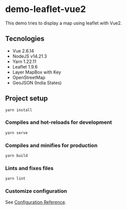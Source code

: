 # demo-leaflet-vue2

This demo tries to display a map using leaflet with Vue2.

## Tecnologies

- Vue 2.6.14
- NodeJS v14.21.3
- Yarn 1.22.11
- Leaflet 1.9.6
- Layer MapBox with Key
- OpenStreetMap
- GeoJSON (India States)

## Project setup

```
yarn install
```

### Compiles and hot-reloads for development

```
yarn serve
```

### Compiles and minifies for production

```
yarn build
```

### Lints and fixes files

```
yarn lint
```

### Customize configuration

See [Configuration Reference](https://cli.vuejs.org/config/).
